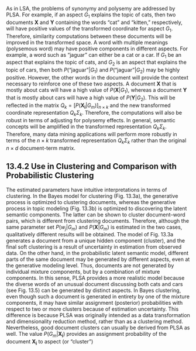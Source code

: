 
As in LSA, the problems of synonymy and polysemy are addressed by PLSA. For example, if an aspect $G_1$ explains the topic of cats, then two documents $\mathbf{X}$ and $\mathbf{Y}$ containing the words “cat” and “kitten,” respectively, will have positive values of the transformed coordinate for aspect $G_1$. Therefore, similarity computations between these documents will be improved in the transformed space. A word with multiple meanings (polysemous word) may have positive components in different aspects. For example, a word such as “jaguar” can either be a cat or a car. If $G_1$ be an aspect that explains the topic of cats, and $G_2$ is an aspect that explains the topic of cars, then both $P(\text{“jaguar”}|G_1)$ and $P(\text{“jaguar”}|G_2)$ may be highly positive. However, the other words in the document will provide the context necessary to reinforce one of these two aspects. A document $\mathbf{X}$ that is mostly about cats will have a high value of $P(\mathbf{X}|G_1)$, whereas a document $\mathbf{Y}$ that is mostly about cars will have a high value of $P(\mathbf{Y}|G_2)$. This will be reflected in the matrix $Q_k = [P(\mathbf{X_i}|G_m)]_{n \times k}$ and the new transformed coordinate representation $Q_k \Sigma_k$. Therefore, the computations will also be robust in terms of adjusting for polysemy effects. In general, semantic concepts will be amplified in the transformed representation $Q_k \Sigma_k$. Therefore, many data mining applications will perform more robustly in terms of the $n \times k$ transformed representation $Q_k \Sigma_k$ rather than the original $n \times d$ document-term matrix.

## 13.4.2 Use in Clustering and Comparison with Probabilistic Clustering

The estimated parameters have intuitive interpretations in terms of clustering. In the Bayes model for clustering (Fig. 13.3a), the generative process is optimized to clustering documents, whereas the generative process in topic modeling (Fig. 13.3b) is optimized to discovering the latent semantic components. The latter can be shown to cluster document–word pairs, which is different from clustering documents. Therefore, although the same parameter set $P(w_j|G_m)$ and $P(\mathbf{X}|G_m)$ is estimated in the two cases, qualitatively different results will be obtained. The model of Fig. 13.3a generates a document from a unique hidden component (cluster), and the final soft clustering is a result of uncertainty in estimation from observed data. On the other hand, in the probabilistic latent semantic model, different parts of the same document may be generated by different aspects, even at the generative modeling level. Thus, documents are not generated by individual mixture components, but by a combination of mixture components. In this sense, PLSA provides a more realistic model because the diverse words of an unusual document discussing both cats and cars (see Fig. 13.5) can be generated by distinct aspects. In Bayes clustering, even though such a document is generated in entirety by one of the mixture components, it may have similar assignment (posterior) probabilities with respect to two or more clusters because of estimation uncertainty. This difference is because PLSA was originally intended as a data transformation and dimensionality reduction method, rather than as a clustering method. Nevertheless, good document clusters can usually be derived from PLSA as well. The value $P(G_m|\mathbf{X_i})$ provides an assignment probability of the document $\mathbf{X_i}$ to aspect (or “cluster”)
